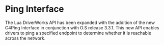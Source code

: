 # Ping Interface

The Lua DriverWorks API has been expanded with the addition of the new C4Ping Interface in conjunction with O.S release 3.3.1. This new API enables drivers to ping a specified endpoint to determine whether it is reachable across the network.
